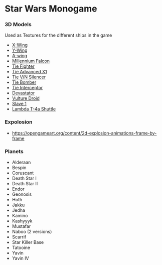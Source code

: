# Star Wars Monogame

### 3D Models
Used as Textures for the different ships in the game
* [X-Wing](https://sketchfab.com/3d-models/star-wars-x-wing-fighter-703493e197e445ec9bce1ae00eb7c13c)
* [Y-Wing](https://sketchfab.com/3d-models/resistance-y-wing-dce42fe5cf6a4a1895dcab336f3bffd5)
* [A-wing](https://sketchfab.com/3d-models/star-wars-a-wing-star-fighter-6383591978544781ad08852c87f1580f)
* [Millennium Falcon](https://sketchfab.com/3d-models/millennium-falcon-6a27ba566af142708743ccb8b4668d4b)
* [Tie Fighter](https://sketchfab.com/3d-models/tie-fighter-wip-fd6d30b25220427e89762a41a1d59387)
* [Tie Advanced X1](https://sketchfab.com/3d-models/tie-advanced-x1-darth-vader-4cfdf2ed387c4af7a3915ef55245fa50)
* [Tie V/N Silencer](https://sketchfab.com/3d-models/tievn-silencer-4d6d3793ce7f432c9141b14cb7d7c512)
* [Tie Bomber](https://sketchfab.com/3d-models/star-wars-tie-bomber-3a953f309c584e269eda1a40955c04bc)
* [Tie Interceptor](https://sketchfab.com/3d-models/star-wars-tie-interceptor-27af6a0dbbec45fc8c497aa691f3042a)
* [Devastator](https://sketchfab.com/3d-models/invictus-class-star-cruiser-8ba24769c02b401d88f50655505c92be)
* [Vulture Droid](https://sketchfab.com/3d-models/star-wars-vulture-droid-1a6bc6ba28174d1e835e4f09af487c84)
* [Slave 1](https://sketchfab.com/3d-models/slave1-709235d3ffa54e90b378740d474e4a7b)
* [Lambda T-4a Shuttle](https://sketchfab.com/3d-models/lambda-t-a-shuttle-5b570acb31e04d80adf970bac2c4f661)

### Expolosion
* https://opengameart.org/content/2d-explosion-animations-frame-by-frame

### Planets
* Alderaan
* Bespin
* Coruscant
* Death Star I
* Death Star II
* Endor
* Geonosis
* Hoth
* Jakku
* Jedha
* Kamino
* Kashyyyk
* Mustafar
* Naboo (2 versions)
* Scarrif
* Star Killer Base
* Tatooine
* Yavin
* Yavin IV
